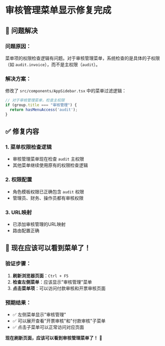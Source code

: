 # 审核管理菜单显示修复完成

## 🎯 **问题解决**

### 问题原因：
菜单项的权限检查逻辑有问题。对于审核管理菜单，系统检查的是具体的子权限（如 `audit.invoice`），而不是主权限（`audit`）。

### 解决方案：
修改了 `src/components/AppSidebar.tsx` 中的菜单过滤逻辑：

```typescript
// 对于审核管理菜单，检查主权限
if (group.title === "审核管理") {
  return hasMenuAccess('audit');
}
```

## ✅ **修复内容**

### 1. **菜单权限检查逻辑**
- 审核管理菜单现在检查 `audit` 主权限
- 其他菜单继续使用原有的权限检查逻辑

### 2. **权限配置**
- 角色模板权限已正确包含 `audit` 权限
- 管理员、财务、操作员都有审核权限

### 3. **URL映射**
- 已添加审核管理的URL映射
- 路由配置正确

## 🚀 **现在应该可以看到菜单了！**

### 验证步骤：
1. **刷新浏览器页面**：`Ctrl + F5`
2. **检查左侧菜单**：应该显示"审核管理"菜单
3. **点击菜单项**：可以访问付款审核和开票审核页面

### 预期结果：
- ✅ 左侧菜单显示"审核管理"
- ✅ 可以展开查看"开票审核"和"付款审核"子菜单
- ✅ 点击子菜单可以正常访问对应页面

**现在刷新页面，应该可以看到审核管理菜单了！** 🎉
